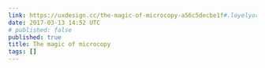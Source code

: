 ```yaml
---
link: https://uxdesign.cc/the-magic-of-microcopy-a56c5decbe1f#.leyelyorq
date: 2017-03-13 14:52 UTC
# published: false
published: true
title: The magic of microcopy
tags: []
---
```



